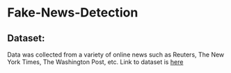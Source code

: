 # Fake-News-Detection

## Dataset: 

Data was collected from a variety of online news such as Reuters, The New York Times, The Washington Post, etc. Link to dataset is [here](https://drive.google.com/drive/folders/1mrX3vPKhEzxG96OCPpCeh9F8m_QKCM4z)

